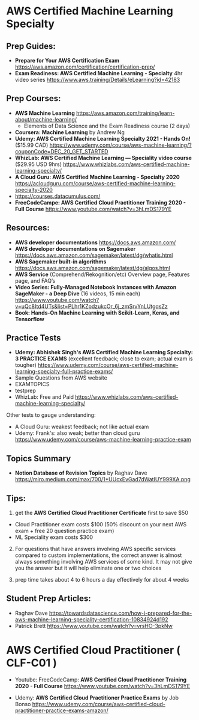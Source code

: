 # AWS Certified Machine Learning Specialty

## Prep Guides:
- **Prepare for Your AWS Certification Exam** https://aws.amazon.com/certification/certification-prep/
- **Exam Readiness: AWS Certified Machine Learning - Specialty** 4hr video series https://www.aws.training/Details/eLearning?id=42183

## Prep Courses:
- **AWS Machine Learning** https://aws.amazon.com/training/learn-about/machine-learning/
  - Elements of Data Science and the Exam Readiness course (2 days)
- **Coursera: Machine Learning** by Andrew Ng 
- **Udemy: AWS Certified Machine Learning Specialty 2021 - Hands On!** ($15.99 CAD) https://www.udemy.com/course/aws-machine-learning/?couponCode=DEC_20_GET_STARTED
- **WhizLab: AWS Certified Machine Learning — Speciality video course** ($29.95 USD 9hrs) https://www.whizlabs.com/aws-certified-machine-learning-specialty/
- **A Cloud Guru: AWS Certified Machine Learning - Specialty 2020** https://acloudguru.com/course/aws-certified-machine-learning-specialty-2020
- https://courses.datacumulus.com/
- **FreeCodeCampe: AWS Certified Cloud Practitioner Training 2020 - Full Course** https://www.youtube.com/watch?v=3hLmDS179YE

## Resources:
- **AWS developer documentations** https://docs.aws.amazon.com/
- **AWS developer documentations on Sagemaker** https://docs.aws.amazon.com/sagemaker/latest/dg/whatis.html
- **AWS Sagemaker built-in algorithms** https://docs.aws.amazon.com/sagemaker/latest/dg/algos.html
- **AWS Service** (Comprehend/Rekognition/etc) Overview page, Features page, and FAQ’s
- **Video Series: Fully-Managed Notebook Instances with Amazon SageMaker - a Deep Dive** (16 videos, 15 min each) https://www.youtube.com/watch?v=uQc8Itd4UTs&list=PLhr1KZpdzukcOr_6j_zmSrvYnLUtgqsZz
- **Book: Hands-On Machine Learning with Scikit-Learn, Keras, and Tensorflow**

## Practice Tests
- **Udemy: Abhishek Singh's AWS Certified Machine Learning Specialty: 3 PRACTICE EXAMS** (excellent feedback; close to exam; actual exam is tougher) https://www.udemy.com/course/aws-certified-machine-learning-specialty-full-practice-exams/
- Sample Questions from AWS website
- EXAMTOPICS
- testprep
- WhizLab: Free and Paid https://www.whizlabs.com/aws-certified-machine-learning-specialty/

Other tests to gauge understanding:
- A Cloud Guru: weakest feedback; not like actual exam
- Udemy: Frank's: also weak; better than cloud guru https://www.udemy.com/course/aws-machine-learning-practice-exam

## Topics Summary
- **Notion Database of Revision Topics** by Raghav Dave https://miro.medium.com/max/700/1*UUcxEvGad7dWatIUY999XA.png

## Tips:

1. get the **AWS Certified Cloud Practitioner Certificate** first to save $50
- Cloud Practitioner exam costs $100 (50% discount on your next AWS exam + free 20 question practice exam)
- ML Speciality exam costs $300

2. For questions that have answers involving AWS specific services compared to custom implementations, the correct answer is almost always something involving AWS services of some kind. It may not give you the answer but it will help eliminate one or two choices

3. prep time takes about 4 to 6 hours a day effectively for about 4 weeks


## Student Prep Articles:
- Raghav Dave https://towardsdatascience.com/how-i-prepared-for-the-aws-machine-learning-speciality-certification-10834924d192
- Patrick Brett https://www.youtube.com/watch?v=vrsHO-3pkNw

# AWS Certified Cloud Practitioner ( CLF-C01 )
- Youtube: FreeCodeCamp: **AWS Certified Cloud Practitioner Training 2020 - Full Course** https://www.youtube.com/watch?v=3hLmDS179YE

- Udemy: **AWS Certified Cloud Practitioner Practice Exams** by Job Bonso https://www.udemy.com/course/aws-certified-cloud-practitioner-practice-exams-amazon/
